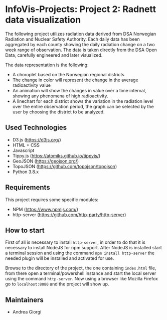 # InfoVis-Projects: Project 2: Radnett data visualization

The following project utilizes radiation data derived from DSA Norwegian Radiation and Nuclear Safety Authority. Each daily data has been aggregated by each county
showing the daily radiation change on a two week range of observation. The data is taken directly from the DSA Open Data, carefully engineered and later visualized. 

The data representation is the following:
* A choroplet based on the Norwegian regional districts
* The change in color will represent the change in the average radioactivity value
* An animation will show the changes in value over a time interval, showing any phenomena of high radioactivity.
* A linechart for each district shows the variation in the radiation level over the entire observation period, the graph can be selected by the user by choosing the district to be analyzed.

Used Technologies
------------

* D3.js (https://d3js.org/)
* HTML + CSS 
* Javascript
* Tippy.js (https://atomiks.github.io/tippyjs/)
* GeoJSON (https://geojson.org/)
* TopoJSON (https://github.com/topojson/topojson)
* Python 3.8.x

Requirements
------------

This project requires some specific modules:

 * NPM (https://www.npmjs.com/)
 * http-server (https://github.com/http-party/http-server)

How to start
------------

First of all is necessary to install ```http-server```, in order to do that it is necessary to install NodeJS for npm support. After NodeJS is installed start a terminal session and using the command ```npm install http-server``` the needed plugin will be installed and activated for use. 

Browse to the directory of the project, the one containing ```index.html``` file, from there open a terminal/powershell instance and start the local server using the command ```http-server```. Now using a browser like Mozilla Firefox go to ```localhost:8080``` and the project will show up. 

Maintainers
------------

- Andrea Giorgi
